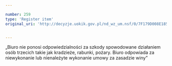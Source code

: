 ```yaml
---

number: 259
type: 'Register item'
original_uri: 'http://decyzje.uokik.gov.pl/nd_wz_um.nsf/0/7F179D008E185D60C12572DD003294AF?OpenDocument'


---
```


„Biuro nie ponosi odpowiedzialności za szkody spowodowane działaniem osób trzecich takie jak kradzieże, rabunki, pożary. Biuro odpowiada za niewykonanie lub nienależyte wykonanie umowy za zasadzie winy”
